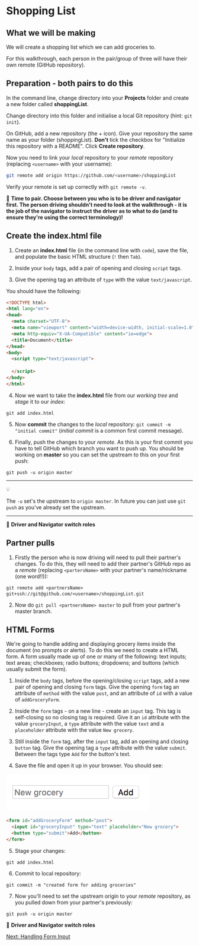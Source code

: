 # Shopping List

What we will be making
------
We will create a shopping list which we can add groceries to.

For this walkthrough, each person in the pair/group of three will have their own remote (GitHub repository).

Preparation - both pairs to do this
------
In the command line, change directory into your **Projects** folder and create a new folder called **shoppingList**.  

Change directory into this folder and initialise a local Git repository (hint: `git init`).

On GitHub, add a new repository (the + icon). Give your repository the same name as your folder (shoppingList). **Don't** tick the checkbox for "Initialize this repository with a README". Click **Create repository**.

Now you need to link your *local* repository to your *remote* repository (replacing `<username>` with your username):

```bash
git remote add origin https://github.com/<username>/shoppingList
```

Verify your remote is set up correctly with `git remote -v`.

:twisted_rightwards_arrows: **Time to pair. Choose between you who is to be driver and navigator first. The person driving shouldn't need to look at the walkthrough - it is the job of the navigator to instruct the driver as to what to do (and to ensure they're using the correct terminology)!**

Create the index.html file
------
1) Create an **index.html** file (in the command line with `code`), save the file, and populate the basic HTML structure (`!` then `Tab`). 

2) Inside your `body` tags, add a pair of opening and closing `script` tags. 

3) Give the opening tag an attribute of `type` with the value `text/javascript`.

You should have the following:

```html
<!DOCTYPE html>
<html lang="en">
<head>
  <meta charset="UTF-8">
  <meta name="viewport" content="width=device-width, initial-scale=1.0">
  <meta http-equiv="X-UA-Compatible" content="ie=edge">
  <title>Document</title>
</head>
<body>
  <script type="text/javascript">

  </script>
</body>
</html>
```

4) Now we want to take the **index.html** file from our *working tree* and *stage* it to our *index*: 
```
git add index.html
```

5) Now **commit** the changes to the *local* repository: `git commit -m "initial commit"` (*initial commit* is a common first commit message). 

6) Finally, push the changes to your *remote*. As this is your first commit you have to tell GitHub which branch you want to push up. You should be working on **master** so you can set the upstream to this on your first push: 

```
git push -u origin master
```

***
:bulb:

The `-u` set's the upstream to `origin master`. In future you can just use `git push` as you've already set the upstream.
***

:twisted_rightwards_arrows: **Driver and Navigator switch roles**

Partner pulls
------

1) Firstly the person who is now driving will need to pull their partner's changes. To do this, they will need to add their partner's GitHub repo as a *remote* (replacing `<partersName>` with your partner's name/nickname (one word!!)):
```
git remote add <partnersName> git+ssh://git@github.com/<username>/shoppingList.git
```

2) Now do `git pull <partnersName> master` to pull from your partner's master branch.

HTML Forms
------
We're going to handle adding and displaying grocery items inside the document (no prompts or alerts). To do this we need to create a HTML form. A form usually made up of one or many of the following: text inputs; text areas; checkboxes; radio buttons; dropdowns; and buttons (which usually submit the form).

1) Inside the `body` tags, before the opening/closing `script` tags, add a new pair of opening and closing `form` tags. Give the opening `form` tag an attribute of `method` with the value `post`, and an attribute of `id` with a value of `addGroceryForm`.

2) Inside the `form` tags - on a new line - create an `input` tag. This tag is self-closing so no closing tag is required. Give it an `id` attribute with the value `groceryInput`, a `type` attribute with the value `text` and a `placeholder` attribute with the value `New grocery`.

3) Still inside the `form` tag, after the `input` tag, add an opening and closing `button` tag. Give the opening tag a `type` attribute with the value `submit`. Between the tags type `Add` for the button's text.

4) Save the file and open it up in your browser. You should see:

![Add grocery form](images/form.png)

```html
<form id="addGroceryForm" method="post">
  <input id="groceryInput" type="text" placeholder="New grocery">
  <button type="submit">Add</button>
</form>
```

5) Stage your changes: 
```
git add index.html
```

6) Commit to local repository: 
```
git commit -m "created form for adding groceries"
```

7) Now you'll need to set the upstream origin to your *remote* repository, as you pulled down from your partner's previously: 
```
git push -u origin master
```

:twisted_rightwards_arrows: **Driver and Navigator switch roles**

[Next: Handling Form Input](part2.md)